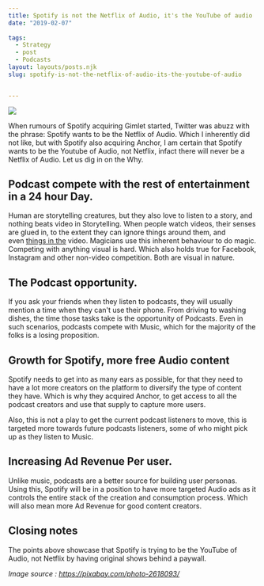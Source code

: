 ```yaml
---
title: Spotify is not the Netflix of Audio, it's the YouTube of audio
date: "2019-02-07"
 
tags: 
  - Strategy 
  - post
  - Podcasts
layout: layouts/posts.njk
slug: spotify-is-not-the-netflix-of-audio-its-the-youtube-of-audio


---
```

![](/assets/android-2618093_1280.jpg)

When rumours of Spotify acquiring Gimlet started, Twitter was abuzz with the phrase: Spotify wants to be the Netflix of Audio. Which I inherently did not like, but with Spotify also acquiring Anchor, I am certain that Spotify wants to be the Youtube of Audio, not Netflix, infact there will never be a Netflix of Audio. Let us dig in on the Why. 

## Podcast compete with the rest of entertainment in a 24 hour Day.

Human are storytelling creatures, but they also love to listen to a story, and nothing beats video in Storytelling. When people watch videos, their senses are glued in, to the extent they can ignore things around them, and even [things in the](https://www.youtube.com/watch?v=IGQmdoK_ZfY) video. Magicians use this inherent behaviour to do magic. Competing with anything visual is hard. Which also holds true for Facebook, Instagram and other non-video competition. Both are visual in nature. 

## The Podcast opportunity.

If you ask your friends when they listen to podcasts, they will usually mention a time when they can't use their phone. From driving to washing dishes, the time those tasks take is the opportunity of Podcasts. Even in such scenarios, podcasts compete with Music, which for the majority of the folks is a losing proposition. 

## Growth for Spotify, more free Audio content

Spotify needs to get into as many ears as possible, for that they need to have a lot more creators on the platform to diversify the type of content they have. Which is why they acquired Anchor, to get access to all the podcast creators and use that supply to capture more users. 

Also, this is not a play to get the current podcast listeners to move, this is targeted more towards future podcasts listeners, some of who might pick up as they listen to Music.

## Increasing Ad Revenue Per user.

Unlike music, podcasts are a better source for building user personas. Using this, Spotify will be in a position to have more targeted Audio ads as it controls the entire stack of the creation and consumption process. Which will also mean more Ad Revenue for good content creators. 

## Closing notes

The points above showcase that Spotify is trying to be the YouTube of Audio, not Netflix by having original shows behind a paywall.

_Image source : https://pixabay.com/photo-2618093/_
